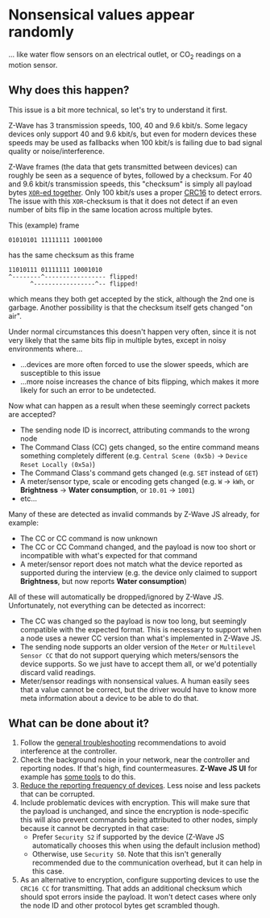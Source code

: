 # Nonsensical values appear randomly

... like water flow sensors on an electrical outlet, or CO<sub>2</sub> readings on a motion sensor.

## Why does this happen?

This issue is a bit more technical, so let's try to understand it first.

Z-Wave has 3 transmission speeds, 100, 40 and 9.6 kbit/s. Some legacy devices only support 40 and 9.6 kbit/s, but even for modern devices these speeds may be used as fallbacks when 100 kbit/s is failing due to bad signal quality or noise/interference.

Z-Wave frames (the data that gets transmitted between devices) can roughly be seen as a sequence of bytes, followed by a checksum. For 40 and 9.6 kbit/s transmission speeds, this "checksum" is simply all payload bytes [`XOR`-ed together](https://en.wikipedia.org/wiki/Checksum#Parity_byte_or_parity_word). Only 100 kbit/s uses a proper [CRC16](https://en.wikipedia.org/wiki/Cyclic_redundancy_check#) to detect errors. The issue with this `XOR`-checksum is that it does not detect if an even number of bits flip in the same location across multiple bytes.

This (example) frame

```
01010101 11111111 10001000
```

has the same checksum as this frame

```
11010111 01111111 10001010
^--------^----------------- flipped!
      ^-----------------^-- flipped!
```

which means they both get accepted by the stick, although the 2nd one is garbage. Another possibility is that the checksum itself gets changed "on air".

Under normal circumstances this doesn't happen very often, since it is not very likely that the same bits flip in multiple bytes, except in noisy environments where...

- ...devices are more often forced to use the slower speeds, which are susceptible to this issue
- ...more noise increases the chance of bits flipping, which makes it more likely for such an error to be undetected.

Now what can happen as a result when these seemingly correct packets are accepted?

- The sending node ID is incorrect, attributing commands to the wrong node
- The Command Class (CC) gets changed, so the entire command means something completely different (e.g. `Central Scene (0x5b)` -> `Device Reset Locally (0x5a)`)
- The Command Class's command gets changed (e.g. `SET` instead of `GET`)
- A meter/sensor type, scale or encoding gets changed (e.g. `W` -> `kWh`, or **Brightness** -> **Water consumption**, or `10.01` -> `1001`)
- etc...

Many of these are detected as invalid commands by Z-Wave JS already, for example:

- The CC or CC command is now unknown
- The CC or CC Command changed, and the payload is now too short or incompatible with what's expected for that command
- A meter/sensor report does not match what the device reported as supported during the interview (e.g. the device only claimed to support **Brightness**, but now reports **Water consumption**)

All of these will automatically be dropped/ignored by Z-Wave JS. Unfortunately, not everything can be detected as incorrect:

- The CC was changed so the payload is now too long, but seemingly compatible with the expected format. This is necessary to support when a node uses a newer CC version than what's implemented in Z-Wave JS.
- The sending node supports an older version of the `Meter` or `Multilevel Sensor CC` that do not support querying which meters/sensors the device supports. So we just have to accept them all, or we'd potentially discard valid readings.
- Meter/sensor readings with nonsensical values. A human easily sees that a value cannot be correct, but the driver would have to know more meta information about a device to be able to do that.

## What can be done about it?

1. Follow the [general troubleshooting](troubleshooting/connectivity-issues.md#general-troubleshooting) recommendations to avoid interference at the controller.
1. Check the background noise in your network, near the controller and reporting nodes. If that's high, find countermeasures. **Z-Wave JS UI** for example has [some tools](https://zwave-js.github.io/zwave-js-ui/#/usage/nodes_healthcheck) to do this.
1. [Reduce the reporting frequency of devices](troubleshooting/network-health.md#optimizing-the-reporting-configuration). Less noise and less packets that can be corrupted.
1. Include problematic devices with encryption. This will make sure that the payload is unchanged, and since the encryption is node-specific this will also prevent commands being attributed to other nodes, simply because it cannot be decrypted in that case:
   - Prefer `Security S2` if supported by the device (Z-Wave JS automatically chooses this when using the default inclusion method)
   - Otherwise, use `Security S0`. Note that this isn't generally recommended due to the communication overhead, but it can help in this case.
1. As an alternative to encryption, configure supporting devices to use the `CRC16 CC` for transmitting. That adds an additional checksum which should spot errors inside the payload. It won't detect cases where only the node ID and other protocol bytes get scrambled though.
